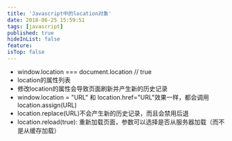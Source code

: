 ```yaml
---
title: 'Javascript中的location对象'
date: 2018-06-25 15:59:51
tags: [javascript]
published: true
hideInList: false
feature: 
isTop: false
---
```


*   window.location === document.location // true
*   location的属性列表
*   修改location的属性会导致页面刷新并产生新的历史记录
*   window.location = "URL" 和 location.href="URL"效果一样，都会调用location.assign(URL)
*   location.replace(URL)不会产生新的历史记录，而且会禁用后退
*   location.reload(true): 重新加载页面，参数可以选择是否从服务器加载（而不是从缓存加载）